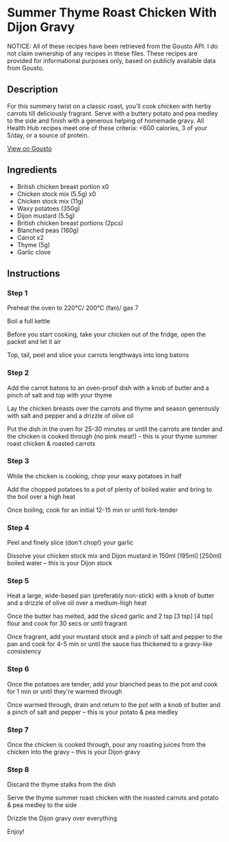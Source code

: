 # Summer Thyme Roast Chicken With Dijon Gravy

NOTICE: All of these recipes have been retrieved from the Gousto API. I do not claim ownership of any recipes in these files. These recipes are provided for informational purposes only, based on publicly available data from Gousto.

## Description

For this summery twist on a classic roast, you’ll cook chicken with herby carrots till deliciously fragrant. Serve with a buttery potato and pea medley to the side and finish with a generous helping of homemade gravy. All Health Hub recipes meet one of these criteria: <600 calories, 3 of your 5/day, or a source of protein.

[View on Gousto](https://www.gousto.co.uk/recipes/cookbook/summer-thyme-roast-chicken-with-dijon-gravy)

## Ingredients

- British chicken breast portion x0
- Chicken stock mix (5.5g) x0
- Chicken stock mix (11g)
- Waxy potatoes (350g)
- Dijon mustard (5.5g)
- British chicken breast portions (2pcs)
- Blanched peas (160g)
- Carrot x2
- Thyme (5g)
- Garlic clove

## Instructions


### Step 1

Preheat the oven to 220°C/ 200°C (fan)/ gas 7

Boil a full kettle

Before you start cooking, take your chicken out of the fridge, open the packet and let it air

Top, tail, peel and slice your carrots lengthways into long batons


### Step 2

Add the carrot batons to an oven-proof dish with a knob of butter and a pinch of salt and top with your thyme

Lay the chicken breasts over the carrots and thyme and season generously with salt and pepper and a drizzle of olive oil

Put the dish in the oven for 25-30 minutes or until the carrots are tender and the chicken is cooked through (no pink meat!) – this is your thyme summer roast chicken & roasted carrots


### Step 3

While the chicken is cooking, chop your waxy potatoes in half

Add the chopped potatoes to a pot of plenty of boiled water and bring to the boil over a high heat

Once boiling, cook for an initial 12-15 min or until fork-tender


### Step 4

Peel and finely slice (don't chop!) your garlic

Dissolve your chicken stock mix and Dijon mustard in 150ml <span class="text-purple">[195ml]</span> <span class="text-danger">[250ml] </span>boiled water – this is your Dijon stock


### Step 5

Heat a large, wide-based pan (preferably non-stick) with a knob of butter and a drizzle of olive oil over a medium-high heat

Once the butter has melted, add the sliced garlic and 2 tsp <span class="text-purple">[3 tsp]</span> <span class="text-danger">[4 tsp]</span> flour and cook for 30 secs or until fragrant

Once fragrant, add your mustard stock and a pinch of salt and pepper to the pan and cook for 4-5 min or until the sauce has thickened to a gravy-like consistency


### Step 6

Once the potatoes are tender, add your blanched peas to the pot and cook for 1 min or until they're warmed through

Once warmed through, drain and return to the pot with a knob of butter and a pinch of salt and pepper – this is your potato & pea medley


### Step 7

Once the chicken is cooked through, pour any roasting juices from the chicken into the gravy – this is your Dijon gravy

### Step 8

Discard the thyme stalks from the dish

Serve the thyme summer roast chicken with the roasted carrots and potato & pea medley to the side

Drizzle the Dijon gravy over everything

Enjoy!

